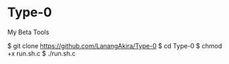 # Type-0
My Beta Tools

$ git clone https://github.com/LanangAkira/Type-0
$ cd Type-0
$ chmod +x run.sh.c
$ ./run.sh.c
